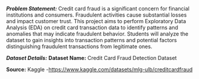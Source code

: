 _**Problem Statement:**_
Credit card fraud is a significant concern for financial institutions and
consumers. Fraudulent activities cause substantial losses and impact
customer trust. This project aims to perform Exploratory Data Analysis
(EDA) on credit card transaction data to identify patterns and anomalies
that may indicate fraudulent behavior.
Students will analyze the dataset to gain insights into transaction patterns
and potential factors distinguishing fraudulent transactions from legitimate
ones.

_**Dataset Details:**_
**Dataset Name:** Credit Card Fraud Detection Dataset

**Source:** Kaggle -https://www.kaggle.com/datasets/mlg-ulb/creditcardfraud

